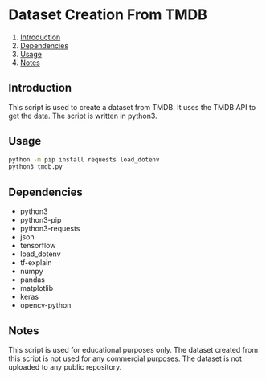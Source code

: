 # Dataset Creation From TMDB

1. [Introduction](#introduction)
2. [Dependencies](#dependencies)
3. [Usage](#usage)
4. [Notes](#notes)

## Introduction

This script is used to create a dataset from TMDB. It uses the TMDB API to get the data. The script is written in python3.

## Usage

```bash
python -m pip install requests load_dotenv
python3 tmdb.py
```

## Dependencies

* python3
* python3-pip
* python3-requests
* json
* tensorflow
* load_dotenv
* tf-explain
* numpy
* pandas
* matplotlib
* keras
* opencv-python

## Notes

This script is used for educational purposes only. The dataset created from this script is not used for any commercial purposes. The dataset is not uploaded to any public repository.
